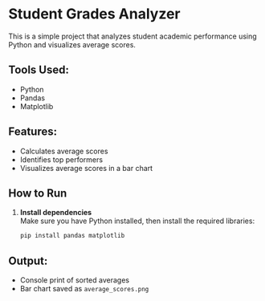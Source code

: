 # Student Grades Analyzer

This is a simple project that analyzes student academic performance using Python and visualizes average scores.

## Tools Used:
- Python
- Pandas
- Matplotlib

## Features:
- Calculates average scores
- Identifies top performers
- Visualizes average scores in a bar chart

## How to Run
1. **Install dependencies**  
   Make sure you have Python installed, then install the required libraries:

   ```bash
   pip install pandas matplotlib

## Output:
- Console print of sorted averages
- Bar chart saved as `average_scores.png`
